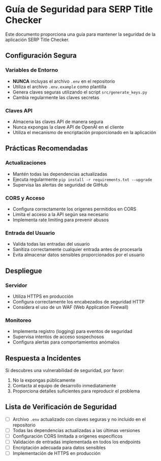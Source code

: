 # Guía de Seguridad para SERP Title Checker

Este documento proporciona una guía para mantener la seguridad de la aplicación SERP Title Checker.

## Configuración Segura

### Variables de Entorno
- **NUNCA** incluyas el archivo `.env` en el repositorio
- Utiliza el archivo `.env.example` como plantilla
- Genera claves seguras utilizando el script `src/generate_keys.py`
- Cambia regularmente las claves secretas

### Claves API
- Almacena las claves API de manera segura
- Nunca expongas la clave API de OpenAI en el cliente
- Utiliza el mecanismo de encriptación proporcionado en la aplicación

## Prácticas Recomendadas

### Actualizaciones
- Mantén todas las dependencias actualizadas
- Ejecuta regularmente `pip install -r requirements.txt --upgrade`
- Supervisa las alertas de seguridad de GitHub

### CORS y Acceso
- Configura correctamente los orígenes permitidos en CORS
- Limita el acceso a la API según sea necesario
- Implementa rate limiting para prevenir abusos

### Entrada del Usuario
- Valida todas las entradas del usuario
- Sanitiza correctamente cualquier entrada antes de procesarla
- Evita almacenar datos sensibles proporcionados por el usuario

## Despliegue

### Servidor
- Utiliza HTTPS en producción
- Configura correctamente los encabezados de seguridad HTTP
- Considera el uso de un WAF (Web Application Firewall)

### Monitoreo
- Implementa registro (logging) para eventos de seguridad
- Supervisa intentos de acceso sospechosos
- Configura alertas para comportamientos anómalos

## Respuesta a Incidentes

Si descubres una vulnerabilidad de seguridad, por favor:
1. No la expongas públicamente
2. Contacta al equipo de desarrollo inmediatamente
3. Proporciona detalles suficientes para reproducir el problema

## Lista de Verificación de Seguridad

- [ ] Archivo `.env` actualizado con claves seguras y no incluido en el repositorio
- [ ] Todas las dependencias actualizadas a las últimas versiones
- [ ] Configuración CORS limitada a orígenes específicos
- [ ] Validación de entradas implementada en todos los endpoints
- [ ] Encriptación adecuada para datos sensibles
- [ ] Implementación de HTTPS en producción 